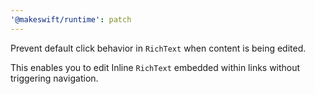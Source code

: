 ```yaml
---
'@makeswift/runtime': patch
---
```


Prevent default click behavior in `RichText` when content is being edited. 

This enables you to edit Inline `RichText` embedded within links without triggering navigation.